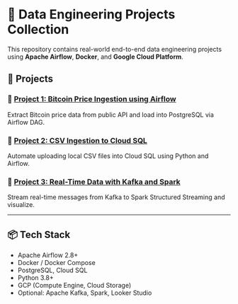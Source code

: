 # 🧠 Data Engineering Projects Collection

This repository contains real-world end-to-end data engineering projects using **Apache Airflow**, **Docker**, and **Google Cloud Platform**.

## 🔽 Projects

### 🔹 [Project 1: Bitcoin Price Ingestion using Airflow](./project_1_airflow_bitcoin)
Extract Bitcoin price data from public API and load into PostgreSQL via Airflow DAG.

### 🔹 [Project 2: CSV Ingestion to Cloud SQL](./project_2_csv_to_cloudsql)
Automate uploading local CSV files into Cloud SQL using Python and Airflow.

### 🔹 [Project 3: Real-Time Data with Kafka and Spark](./project_3_streaming_kafka)
Stream real-time messages from Kafka to Spark Structured Streaming and visualize.

---

## 📦 Tech Stack
- Apache Airflow 2.8+
- Docker / Docker Compose
- PostgreSQL, Cloud SQL
- Python 3.8+
- GCP (Compute Engine, Cloud Storage)
- Optional: Apache Kafka, Spark, Looker Studio

